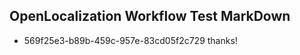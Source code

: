 ## OpenLocalization Workflow Test MarkDown
* 569f25e3-b89b-459c-957e-83cd05f2c729 
thanks!<!--HONumber=Mar16_HO2-->
